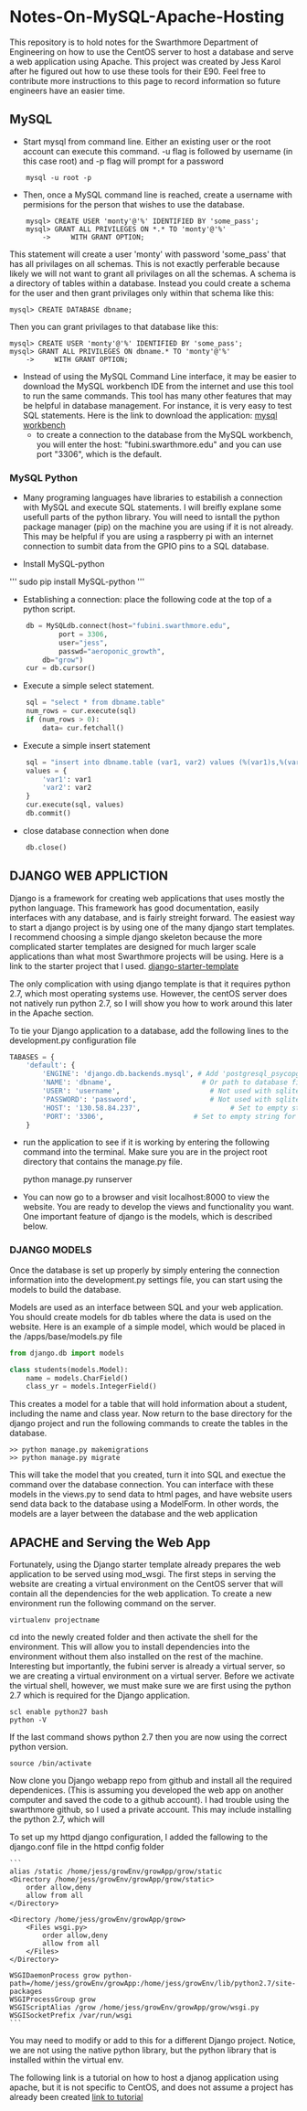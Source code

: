 # Notes-On-MySQL-Apache-Hosting

This repository is to hold notes for the Swarthmore Department of Engineering on how to use the CentOS server to host a database and serve a web application using Apache. This project was created by Jess Karol after he figured out how to use these tools for their E90. Feel free to contribute more instructions to this page to 
record information so future engineers have an easier time. 

## MySQL ##
- Start mysql from command line. Either an existing user or the root account can
execute this command. -u flag is followed by username (in this case root) and -p flag will prompt for a password

```
    mysql -u root -p
```

- Then, once a MySQL command line is reached, create a username with permisions for the person that wishes to use the database. 

```
    mysql> CREATE USER 'monty'@'%' IDENTIFIED BY 'some_pass';
    mysql> GRANT ALL PRIVILEGES ON *.* TO 'monty'@'%'
        ->     WITH GRANT OPTION;
```

This statement will create a user 'monty' with password 'some_pass' that has 
all privilages on all schemas. This is not exactly perferable because 
likely we will not want to grant all privilages on all the schemas. A schema
is a directory of tables within a database. Instead you could create a schema 
for the user and then grant privilages only within that schema like this:

    mysql> CREATE DATABASE dbname;

Then you can grant privilages to that database like this:

    mysql> CREATE USER 'monty'@'%' IDENTIFIED BY 'some_pass';
    mysql> GRANT ALL PRIVILEGES ON dbname.* TO 'monty'@'%'
        ->     WITH GRANT OPTION;

- Instead of using the MySQL Command Line interface, it may be easier to download
the MySQL workbench IDE from the internet and use this tool to run the same commands. This tool has many other features that may be helpful in database management. For instance, it is very easy to test SQL statements. Here is the link to download the application: [mysql workbench](https://dev.mysql.com/downloads/workbench/) 
    - to create a connection to the database from the MySQL workbench, you will 
    enter the host: "fubini.swarthmore.edu" and you can use port "3306", which 
    is the default. 

### MySQL Python ###
- Many programing languages have libraries to estabilish a connection with MySQL
and execute SQL statements. I will breifly explane some usefull parts of the 
python library. You will need to isntall the python package manager (pip) on 
the machine you are using if it is not already. This may be helpful if you are
using a raspberry pi with an internet connection to sumbit data from the GPIO pins
to a SQL database. 

- Install MySQL-python

'''
sudo pip install MySQL-python
'''

- Establishing a connection: place the following code at the top of a 
    python script.
```python
    db = MySQLdb.connect(host="fubini.swarthmore.edu",
            port = 3306,
            user="jess",
            passwd="aeroponic_growth",
        db="grow")
    cur = db.cursor()
```
- Execute a simple select statement.

```python
    sql = "select * from dbname.table"
    num_rows = cur.execute(sql)
    if (num_rows > 0):
        data= cur.fetchall()
```
- Execute a simple insert statement

```python
    sql = "insert into dbname.table (var1, var2) values (%(var1)s,%(var2))"
    values = {
        'var1': var1
        'var2': var2
    }
    cur.execute(sql, values)
    db.commit()
```
- close database connection when done

```python
    db.close()
```

## DJANGO WEB APPLICTION ##
Django is a framework for creating web applications that uses mostly the python language. This framework
has good documentation, easily interfaces with any database, and is fairly streight forward. 
The easiest way to start a django project is by using one of the many django start templates.
I recommend choosing a simple django skeleton because the more complicated starter templates
are designed for much larger scale applications than what most Swarthmore projects will be using.
Here is a link to the starter project that I used. [django-starter-template](https://github.com/fasouto/django-starter-template)

The only complication with using django template is that it requires python 2.7, which most operating systems
use. However, the centOS server does not natively run python 2.7, so I will show you how to work
around this later in the Apache section. 

To tie your Django application to a database, add the following lines to the development.py 
configuration file

```python
TABASES = {
    'default': {
        'ENGINE': 'django.db.backends.mysql', # Add 'postgresql_psycopg2', 'mysql', 'sqlite3' or 'oracle'.
        'NAME': 'dbname',                      # Or path to database file if using sqlite3.
        'USER': 'username',                      # Not used with sqlite3.
        'PASSWORD': 'password',                  # Not used with sqlite3.
        'HOST': '130.58.84.237',                      # Set to empty string for localhost. Not used with sqlite3.
        'PORT': '3306',                      # Set to empty string for default. Not used with sqlite3.
    }
```

- run the application to see if it is working by entering the following command into the terminal. Make sure
you are in the project root directory that contains the manage.py file.

    python manage.py runserver

- You can now go to a browser and visit localhost:8000 to view the website. You are ready to develop the views
and functionality you want. One important feature of django is the models, which is described below.
### DJANGO MODELS ###

Once the database is set up properly by simply entering the connection information into the development.py 
settings file, you can start using the models to build the database. 

Models are used as an interface between SQL and your web application. You should create models for db tables where
the data is used on the website. Here is an example of a simple model, which would be placed in the /apps/base/models.py file

```python
from django.db import models

class students(models.Model):
    name = models.CharField()
    class_yr = models.IntegerField()
```

This creates a model for a table that will hold information about a student, including the name and class year.
Now return to the base directory for the django project and run the following commands to create the tables
in the database. 

```
>> python manage.py makemigrations
>> python manage.py migrate
```

This will take the model that you created, turn it into SQL and exectue the command over the database connection.
You can interface with these models in the views.py to send data to html pages, and have website users send data
back to the database using a ModelForm. In other words, the models are a layer between the database and the web 
application

## APACHE and Serving the Web App ##

Fortunately, using the Django starter template already prepares the web application to be served using mod_wsgi.
The first steps in serving the website are creating a virtual environment on the CentOS server that will
contain all the dependencies for the web application. To create a new environment run the following command
on the server.

    virtualenv projectname

cd into the newly created folder and then activate the shell for the environment. This will allow you to install
dependencies into the environment without them also installed on the rest of the machine. Interesting but importantly,
the fubini server is already a virtual server, so we are creating a virtual environment on a virtual server. Before we
activate the virtual shell, however, we must make sure we are first using the python 2.7 which is required for 
the Django application. 

    scl enable python27 bash
    python -V

If the last command shows python 2.7 then you are now using the correct python version.

    source /bin/activate

Now clone you Django webapp repo from github and install all the required dependenices. (This is assuming
you developed the web app on another computer and saved the code to a github account). I had trouble
using the swarthmore github, so I used a private account. This may include installing the python 2.7, which 
will 

To set up my httpd django configuration, I added the fallowing to the django.conf file in the 
httpd config folder

    ```
    alias /static /home/jess/growEnv/growApp/grow/static
    <Directory /home/jess/growEnv/growApp/grow/static>
        order allow,deny
        allow from all
    </Directory>

    <Directory /home/jess/growEnv/growApp/grow>
        <Files wsgi.py>
            order allow,deny
            allow from all
        </Files>
    </Directory>

    WSGIDaemonProcess grow python-path=/home/jess/growEnv/growApp:/home/jess/growEnv/lib/python2.7/site-packages
    WSGIProcessGroup grow
    WSGIScriptAlias /grow /home/jess/growEnv/growApp/grow/wsgi.py
    WSGISocketPrefix /var/run/wsgi
    ```

You may need to modify or add to this for a different Django project. Notice, we are not using the native python library,
but the python library that is installed within the virtual env. 

The following link is a tutorial on how to host a djanog application using apache, but it is not specific to CentOS, and 
does not assume a project has already been created [link to tutorial](https://www.digitalocean.com/community/tutorials/how-to-serve-django-applications-with-apache-and-mod_wsgi-on-ubuntu-14-04)



                                











    
    

